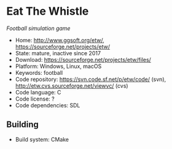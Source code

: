 # Eat The Whistle

_Football simulation game_

- Home: http://www.ggsoft.org/etw/, https://sourceforge.net/projects/etw/
- State: mature, inactive since 2017
- Download: https://sourceforge.net/projects/etw/files/
- Platform: Windows, Linux, macOS
- Keywords: football
- Code repository: https://svn.code.sf.net/p/etw/code/ (svn), http://etw.cvs.sourceforge.net/viewvc/ (cvs)
- Code language: C
- Code license: ?
- Code dependencies: SDL

## Building

- Build system: CMake
